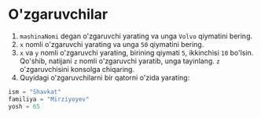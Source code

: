 # O'zgaruvchilar

1. `mashinaNomi` degan o'zgaruvchi yarating va unga `Volvo` qiymatini bering.
2. `x` nomli o'zgaruvchi yarating va unga `50` qiymatini bering.
3. `x` va `y` nomli o'zgaruvchi yarating, birining qiymati `5`, ikkinchisi `10` bo'lsin. Qo'shib, natijani `z` nomli o'zgaruvchi yaratib, unga tayinlang.
`z` o'zgaruvchisini konsolga chiqaring.
4. Quyidagi o'zgaruvchilarni bir qatorni o'zida yarating:

``` js
ism = "Shavkat"
familiya = "Mirziyoyev"
yosh = 65
```
